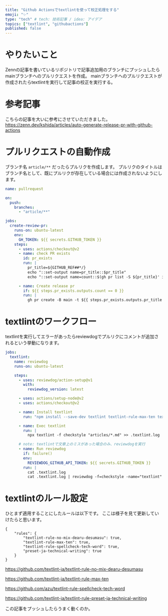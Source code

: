 ```yaml
---
title: "Github Actionsでtextlintを使って校正処理をする"
emoji: "✨"
type: "tech" # tech: 技術記事 / idea: アイデア
topics: ["textlint", "githubactions"]
published: false
---
```


# やりたいこと

Zennの記事を書いているリポジトリで記事追加用のブランチにプッシュしたらmainブランチへのプルリクエストを作成。
mainブランチへのプルリクエストが作成されたらtextlintを実行して記事の校正を実行する。

# 参考記事

こちらの記事を大いに参考にさせていただきました。
https://zenn.dev/kshida/articles/auto-generate-release-pr-with-github-actions

# プルリクエストの自動作成

ブランチ名 `article/**` だったらプルリクを作成します。
プルリクのタイトルはブランチ名として、既にプルリクが存在している場合には作成されないようにします。

```yaml:pullrequest.yaml
name: pullrequest

on:
  push:
    branches:
      - "article/**"

jobs:
  create-review-pr:
    runs-on: ubuntu-latest
    env:
      GH_TOKEN: ${{ secrets.GITHUB_TOKEN }}
    steps:
      - uses: actions/checkout@v2
      - name: check PR exists
        id: pr_exists
        run: |
          pr_title=${GITHUB_REF##*/}
          echo "::set-output name=pr_title::$pr_title"
          echo "::set-output name=count::$(gh pr list -S ${pr_title}' in:title' -B $base_branch | wc -l)"

      - name: Create release pr
        if: ${{ steps.pr_exists.outputs.count == 0 }}
        run: |
          gh pr create -B main -t ${{ steps.pr_exists.outputs.pr_title }} -b ""

```

# textlintのワークフロー
textlintを実行してエラーがあったらreviewdogでプルリクにコメントが追加されるという挙動になります。

```yaml:textlint.yaml
jobs:
  textlint:
    name: reviewdog
    runs-on: ubuntu-latest

    steps:
      - uses: reviewdog/action-setup@v1
        with:
          reviewdog_version: latest

      - uses: actions/setup-node@v2
      - uses: actions/checkout@v2

      - name: Install textlint
        run: "npm install --save-dev textlint textlint-rule-max-ten textlint-rule-spellcheck-tech-word textlint-rule-preset-ja-technical-writing textlint-rule-no-mix-dearu-desumasu"

      - name: Exec textlint
        run: |
          npx textlint -f checkstyle "articles/*.md" >> .textlint.log

      # note: textlintで文章上のミスがあった場合のみ、reviewdogを実行
      - name: Run reviewdog
        if: failure()
        env:
          REVIEWDOG_GITHUB_API_TOKEN: ${{ secrets.GITHUB_TOKEN }}
        run: |
          cat .textlint.log
          cat .textlint.log | reviewdog -f=checkstyle -name="textlint" -reporter="github-pr-review"

```

# textlintのルール設定
ひとまず適用することにしたルールは以下です。
ここは様子を見て更新していけたらと思います。

```json:.textlintrc
{
    "rules": {
        "textlint-rule-no-mix-dearu-desumasu": true,
        "textlint-rule-max-ten": true,
        "textlint-rule-spellcheck-tech-word": true,
        "preset-ja-technical-writing": true
    }
}
```

https://github.com/textlint-ja/textlint-rule-no-mix-dearu-desumasu

https://github.com/textlint-ja/textlint-rule-max-ten

https://github.com/azu/textlint-rule-spellcheck-tech-word

https://github.com/textlint-ja/textlint-rule-preset-ja-technical-writing


この記事をプッシュしたらうまく動くのか。

